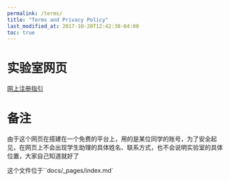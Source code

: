 ```yaml
---
permalink: /terms/
title: "Terms and Privacy Policy"
last_modified_at: 2017-10-20T12:42:38-04:00
toc: true
---
```


# 实验室网页

[网上注册指引](sign_up_tutorials.md)

# 备注

由于这个网页在搭建在一个免费的平台上，用的是某位同学的账号，为了安全起见，在网页上不会出现学生助理的具体姓名、联系方式，也不会说明实验室的具体位置，大家自己知道就好了

这个文件位于``docs/_pages/index.md`

